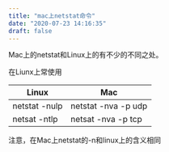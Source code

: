 ```yaml
---
title: "mac上netstat命令"
date: "2020-07-23 14:16:35"
draft: false
---
```

Mac上的netstat和Linux上的有不少的不同之处。

在Liunx上常使用

| Linux | Mac |
| --- | --- |
| netstat -nulp | netstat -nva -p udp |
| netsat -ntlp | netsat -nva -p tcp |


注意，在Mac上netstat的-n和linux上的含义相同

